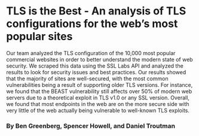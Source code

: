 # TLS is the Best - An analysis of TLS configurations for the web’s most popular sites

Our team analyzed the TLS configuration of the 10,000 most popular commercial websites in order to better understand the modern state of web security. We scraped this data using the SSL Labs API and analyzed the results to look for security issues and best practices. Our results showed that the majority of sites are well-secured, with the most common vulnerabilities being a result of supporting older TLS versions. For instance, we found that the BEAST vulnerability still affects over 50% of modern web servers due to a theoretical exploit in TLS v1.0 or any SSL version. Overall, we found that most endpoints in the web are on the more secure side with very little of the web actually being vulnerable to well-known TLS exploits. 

### By Ben Greenberg, Spencer Howell, and Daniel Troutman
